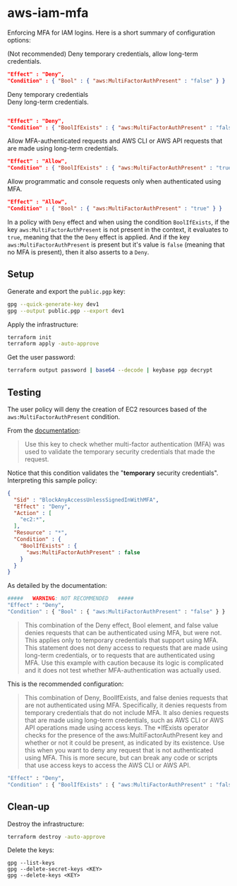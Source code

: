 # aws-iam-mfa

Enforcing MFA for IAM logins. Here is a short summary of configuration options:

(Not recommended) Deny temporary credentials, allow long-term credentials.

```json
"Effect" : "Deny",
"Condition" : { "Bool" : { "aws:MultiFactorAuthPresent" : "false" } }
```
Deny temporary credentials <br/> Deny long-term credentials.

```json

"Effect" : "Deny",
"Condition" : { "BoolIfExists" : { "aws:MultiFactorAuthPresent" : "false" } }
```

Allow MFA-authenticated requests and AWS CLI or AWS API requests that are made using long-term credentials.

```json
"Effect" : "Allow",
"Condition" : { "BoolIfExists" : { "aws:MultiFactorAuthPresent" : "true" } }
```

Allow programmatic and console requests only when authenticated using MFA.

```json
"Effect" : "Allow",
"Condition" : { "Bool" : { "aws:MultiFactorAuthPresent" : "true" } }
```

In a policy with `Deny` effect and when using the condition `BoolIfExists`, if the key `aws:MultiFactorAuthPresent` is not present in the context, it evaluates to `true`, meaning that the the `Deny` effect is applied. And if the key `aws:MultiFactorAuthPresent` is present but it's value is `false` (meaning that no MFA is present), then it also asserts to a `Deny`.

## Setup

Generate and export the `public.pgp` key:

```sh
gpg --quick-generate-key dev1
gpg --output public.pgp --export dev1
```

Apply the infrastructure:

```sh
terraform init
terraform apply -auto-approve
```

Get the user password:

```sh
terraform output password | base64 --decode | keybase pgp decrypt
```

## Testing

The user policy will deny the creation of EC2 resources based of the `aws:MultiFactorAuthPresent` condition.

From the [documentation](https://docs.aws.amazon.com/IAM/latest/UserGuide/reference_policies_condition-keys.html#condition-keys-multifactorauthpresent):

> Use this key to check whether multi-factor authentication (MFA) was used to validate the temporary security credentials that made the request.

Notice that this condition validates the "**temporary** security credentials". Interpreting this sample policy:

```json
{
  "Sid" : "BlockAnyAccessUnlessSignedInWithMFA",
  "Effect" : "Deny",
  "Action" : [
    "ec2:*",
  ],
  "Resource" : "*",
  "Condition" : {
    "BoolIfExists" : {
      "aws:MultiFactorAuthPresent" : false
    }
  }
}
```

As detailed by the documentation:

```sh
#####   WARNING: NOT RECOMMENDED   #####
"Effect" : "Deny",
"Condition" : { "Bool" : { "aws:MultiFactorAuthPresent" : "false" } }
```
> This combination of the Deny effect, Bool element, and false value denies requests that can be authenticated using MFA, but were not. This applies only to temporary credentials that support using MFA. This statement does not deny access to requests that are made using long-term credentials, or to requests that are authenticated using MFA. Use this example with caution because its logic is complicated and it does not test whether MFA-authentication was actually used.

This is the recommended configuration:

> This combination of Deny, BoolIfExists, and false denies requests that are not authenticated using MFA. Specifically, it denies requests from temporary credentials that do not include MFA. It also denies requests that are made using long-term credentials, such as AWS CLI or AWS API operations made using access keys. The *IfExists operator checks for the presence of the aws:MultiFactorAuthPresent key and whether or not it could be present, as indicated by its existence. Use this when you want to deny any request that is not authenticated using MFA. This is more secure, but can break any code or scripts that use access keys to access the AWS CLI or AWS API.

```sh
"Effect" : "Deny",
"Condition" : { "BoolIfExists" : { "aws:MultiFactorAuthPresent" : "false" } }
```

## Clean-up

Destroy the infrastructure:

```sh
terraform destroy -auto-approve
```

Delete the keys:

```
gpg --list-keys
gpg --delete-secret-keys <KEY>
gpg --delete-keys <KEY>
```
